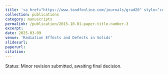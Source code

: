 ```yaml
---
title: '<a href="https://www.tandfonline.com/journals/grad20" style="color: teal;">1. Simulation analysis on the irradiation effect of hydrogen ions on the electrostatic residual ion dump in NNBI</a>'
collection: publications
category: manuscripts
permalink: /publication/2015-10-01-paper-title-number-3
excerpt: 
date: 2025-03-09
venue: 'Radiation Effects and Defects in Solids'
slidesurl: 
paperurl: 
citation: 
---
```

Status: Minor revision submitted, awaiting final decision.

